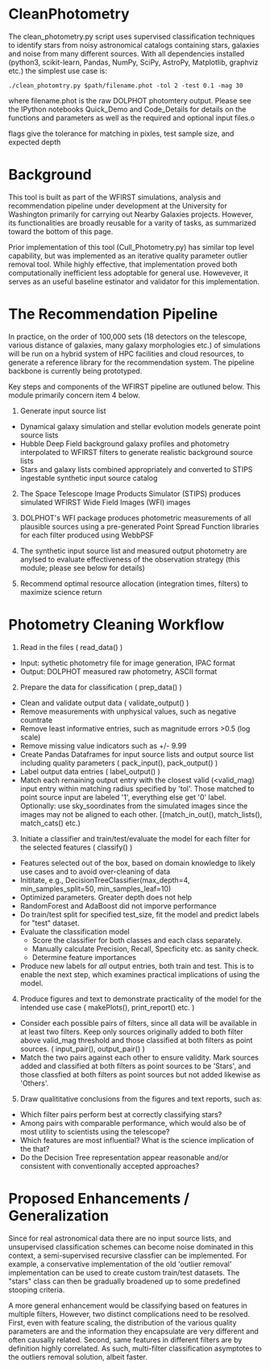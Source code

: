 # CleanPhotometry
The clean_photometry.py script uses supervised classification techniques to 
identify stars from noisy astronomical catalogs containing stars,
galaxies and noise from many different sources. With all 
dependencies installed (python3, scikit-learn, Pandas, NumPy, SciPy, AstroPy,
Matplotlib, graphviz etc.) the simplest use case is:

```
./clean_photomtry.py $path/filename.phot -tol 2 -test 0.1 -mag 30
```

where filename.phot is the raw DOLPHOT photomtery output. Please see the 
IPython notebooks Quick_Demo and Code_Details for details on the functions and
parameters as well as the required and optional input files.o

flags give the tolerance for matching in pixles, test sample size, and expected depth

# Background
This tool is built as part of the WFIRST simulations, analysis and 
recommendation pipeline under development at the University for Washington 
primarily for carrying out Nearby Galaxies projects. However, its 
functionalities are broadly reusable for a varity of tasks, as summarized 
toward the bottom of this page.

Prior implementation of this tool (Cull_Photometry.py) has similar top level 
capability, but was implemented as an iterative  quality parameter outlier 
removal tool. While highly effective, that implementation proved both 
computationally inefficient less adoptable for general use. Howevever, it 
serves as an useful baseline estinator and validator for this implementation.

# The Recommendation Pipeline

In practice, on the order of 100,000 sets (18 detectors on the telescope, 
various distance of galaxies, many galaxy morphologies etc.) of simulations 
will be run on a hybrid system of HPC facilities and cloud resources, to 
generate a reference library for the recommendation system. The pipeline 
backbone is currently being prototyped. 
  
Key steps and components of the WFIRST pipeline are outluned below. This module
primarily concern item 4 below.

1. Generate input source list
 - Dynamical galaxy simulation and stellar evolution models 
   generate point source lists
 - Hubble Deep Field background galaxy profiles and photometry 
   interpolated to WFIRST filters to generate realistic background
   source lists
 - Stars and galaxy lists combined appropriately and converted 
   to STIPS ingestable synthetic input source catalog

2. The Space Telescope Image Products Simulator (STIPS) produces 
   simulated WFIRST Wide Field Images (WFI) images

3. DOLPHOT's WFI package produces photometric measurements of all 
   plausible sources using a pre-generated Point Spread Function 
   libraries for each filter produced using WebbPSF

4. The synthetic input source list and measured output photometry 
   are anylsed to evaluate effectiveness of the observation strategy 
   (this module; please see below for details)

5. Recommend optimal resource allocation (integration times, filters)
   to maximize science return

# Photometry Cleaning Workflow

1. Read in the files ( read_data() )
 - Input: sythetic photometry file for image generation, IPAC format
 - Output: DOLPHOT measured raw photometry, ASCII format

2. Prepare the data for classification ( prep_data() )
 - Clean and validate output data ( validate_output() )
  - Remove measurements with unphysical values, such as negative countrate
  - Remove least informative entries, such as magnitude errors >0.5 (log scale)
  - Remove missing value indicators such as +/- 9.99
 - Create Pandas Dataframes for input source lists and output source list 
   including quality parameters ( pack_input(), pack_output() )
 - Label output data entries ( label_output() )
  - Match each remaining output entry with the closest valid (<valid_mag)
    input entry within matching radius specified by 'tol'. Those matched 
    to point source input are labeled '1', everything else get '0' label.
    Optionally: use sky_soordinates from the simulated images since the 
    images may not be aligned to each other. [(match_in_out(), match_lists(),
    match_cats() etc.)

3. Initiate a classifier and train/test/evaluate the model for each filter 
   for the selected features ( classify() )
 - Features selected out of the box, based on domain knowledge to likely 
   use cases and to avoid over-cleaning of data
 - Inititate, e.g., DecisionTreeClassifier(max_depth=4, min_samples_split=50,
                                            min_samples_leaf=10)
  - Optimized parameters. Greater depth does not help
  - RandomForest and AdaBoost did not imporve performance
 - Do train/test split for specified test_size, fit the model and predict 
   labels for "test" dataset.
 - Evaluate the classification model
   - Score the classifier for both classes and each class separately.
   - Manually calculate Precision, Recall, Specficity etc. as sanity check.
   - Determine feature importances
 - Produce new labels for *all* output entries, both train and test. This is 
   to enable the next step, which examines practical implications of using the 
   model.

4. Produce figures and text to demonstrate practicality of the model for the
   intended use case ( makePlots(), print_report() etc.  )
 - Consider each possible pairs of filters, since all data will be available
   in at least two filters. Keep only sources originally added to both filter 
   above valid_mag threshold and those classified at both filters as point 
   sources. ( input_pair(), output_pair() )
 - Match the two pairs against each other to ensure validity. Mark sources 
   added and classified at both filters as point sources to be 'Stars', and 
   those classfied at both filters as point sources but not added likewise 
   as 'Others'.

5. Draw qualititative conclusions from the figures and text reports, such as:
 - Which filter pairs perform best at correctly classifying stars?
 - Among pairs with comparable performance, which would also be of most 
   utility to scientists using the telescope?
 - Which features are most influential? What is the science implication 
   of the that?
 - Do the Decision Tree representation appear reasonable and/or consistent 
   with conventionally accepted approaches?
   
# Proposed Enhancements / Generalization
Since for real astronomical data there are no input source lists, and 
unsupervised classification schemes can become noise dominated in this 
context, a semi-supervised recursive classfier can be implemented. For example,
a conservative implementation of the old 'outlier removal' implementation 
can be used to create custom train/test datasets. The "stars" class can then 
be gradually broadened up to some predefined stooping criteria.

A more general enhancement would be classifying based on features in multiple
filters, However, two distinct complications need to be resolved. First, 
even with feature scaling, the distribution of the various quality 
parameters are and the information they encapsulate are very different and 
often causally related. Second, same features in different filters are by 
definition highly correlated. As such, multi-filter classification asymptotes 
to the outliers removal solution, albeit faster.

